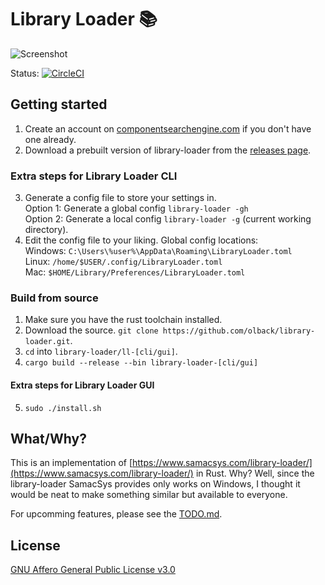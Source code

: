 # Library Loader :books:

![Screenshot](libloader.png)

Status: [![CircleCI](https://circleci.com/gh/olback/library-loader/tree/master.svg?style=svg)](https://circleci.com/gh/olback/library-loader/tree/master)

<!---
OS | Status
-- | ------
Linux | [![CircleCI](https://circleci.com/gh/olback/library-loader/tree/master.svg?style=svg)](https://circleci.com/gh/olback/library-loader/tree/master)
Windows | WIP
Mac | WIP
--->

## Getting started

1. Create an account on [componentsearchengine.com](https://componentsearchengine.com/) if you don't have one already.
2. Download a prebuilt version of library-loader from the [releases page](https://github.com/olback/library-loader/releases).

### Extra steps for Library Loader CLI
3. Generate a config file to store your settings in.  
Option 1: Generate a global config `library-loader -gh`  
Option 2: Generate a local config `library-loader -g` (current working directory).
4. Edit the config file to your liking. Global config locations:  
Windows: `C:\Users\%user%\AppData\Roaming\LibraryLoader.toml`  
Linux: `/home/$USER/.config/LibraryLoader.toml`  
Mac: `$HOME/Library/Preferences/LibraryLoader.toml`

### Build from source
1. Make sure you have the rust toolchain installed.
2. Download the source. `git clone https://github.com/olback/library-loader.git`.
3. `cd` into `library-loader/ll-[cli/gui]`.
4. `cargo build --release --bin library-loader-[cli/gui]`

#### Extra steps for Library Loader GUI
5. `sudo ./install.sh`

## What/Why?
This is an implementation of [https://www.samacsys.com/library-loader/](https://www.samacsys.com/library-loader/) in Rust. Why? Well, since the library-loader SamacSys provides only works on Windows, I thought it would be neat to make something similar but available to everyone.

For upcomming features, please see the [TODO.md](TODO.md).

## License
[GNU Affero General Public License v3.0](LICENSE)
